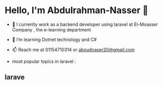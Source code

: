 # Hello, I'm Abdulrahman-Nasser 👋
- 🔭 I currently work as a backend developer using laravel at El-Moasser Company , the e-learning department
- 🌱 I’m learning Dotnet technology and C#
- 📫 Reach me at 01154710314 or aboudnaser20@gmail.com

-  most popular topics in laravel :
## larave   

